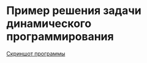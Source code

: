 # Пример решения задачи динамического программирования
[Скриншот программы](https://github.com/lif0/BellmansMethod/blob/master/documents/screenProgram.png)
